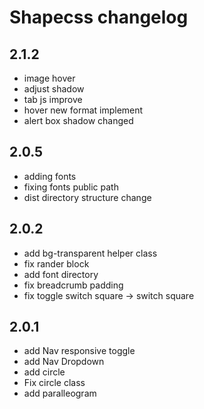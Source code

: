 # Shapecss changelog

## 2.1.2

* image hover
* adjust shadow
* tab js improve
* hover new format implement
* alert box shadow changed


## 2.0.5

* adding fonts
* fixing fonts public path
* dist directory structure change

## 2.0.2

* add bg-transparent helper class
* fix rander block
* add font directory 
* fix breadcrumb padding
* fix toggle switch square -> switch square

## 2.0.1
* add Nav responsive toggle 
* add Nav Dropdown 
* add circle 
* Fix circle class 
* add paralleogram 
